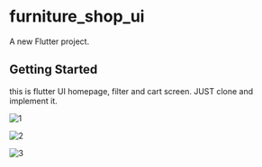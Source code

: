 
# furniture_shop_ui

A new Flutter project.

## Getting Started

this is flutter UI homepage, filter and cart screen.
JUST clone and implement it.

![1](https://github.com/coderbaba0/furniture_shop_ui/assets/128967105/332a454b-5beb-4a42-978a-eb32926eb329)

![2](https://github.com/coderbaba0/furniture_shop_ui/assets/128967105/d850d578-0c8b-446e-be96-17cc04513bf1)

![3](https://github.com/coderbaba0/furniture_shop_ui/assets/128967105/11a07502-db4b-43aa-953d-ef0cb0a2d250)
